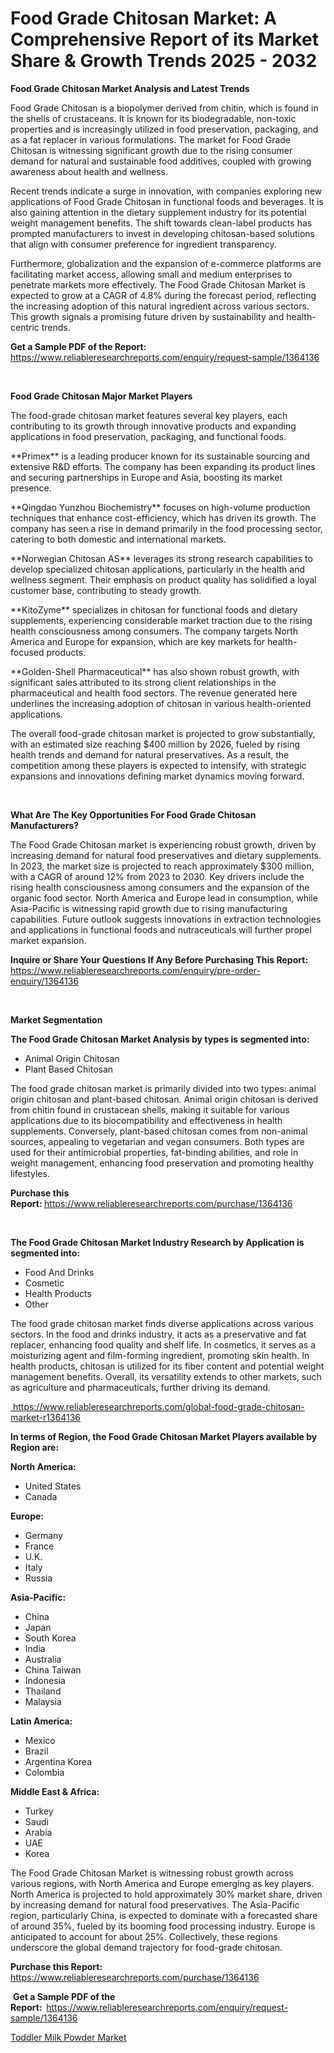 <p><h1>Food Grade Chitosan Market: A Comprehensive Report of its Market Share & Growth Trends 2025 - 2032</h1></p><p><strong>Food Grade Chitosan Market Analysis and Latest Trends</strong></p>
<p><p>Food Grade Chitosan is a biopolymer derived from chitin, which is found in the shells of crustaceans. It is known for its biodegradable, non-toxic properties and is increasingly utilized in food preservation, packaging, and as a fat replacer in various formulations. The market for Food Grade Chitosan is witnessing significant growth due to the rising consumer demand for natural and sustainable food additives, coupled with growing awareness about health and wellness.</p><p>Recent trends indicate a surge in innovation, with companies exploring new applications of Food Grade Chitosan in functional foods and beverages. It is also gaining attention in the dietary supplement industry for its potential weight management benefits. The shift towards clean-label products has prompted manufacturers to invest in developing chitosan-based solutions that align with consumer preference for ingredient transparency. </p><p>Furthermore, globalization and the expansion of e-commerce platforms are facilitating market access, allowing small and medium enterprises to penetrate markets more effectively. The Food Grade Chitosan Market is expected to grow at a CAGR of 4.8% during the forecast period, reflecting the increasing adoption of this natural ingredient across various sectors. This growth signals a promising future driven by sustainability and health-centric trends.</p></p>
<p><strong>Get a Sample PDF of the Report:&nbsp;</strong> <a href="https://www.reliableresearchreports.com/enquiry/request-sample/1364136?utm_campaign=2298&utm_medium=2&utm_source=Github&utm_content=ia&utm_term=07042025&utm_id=food-grade-chitosan">https://www.reliableresearchreports.com/enquiry/request-sample/1364136</a></p>
<p>&nbsp;</p>
<p><strong>Food Grade Chitosan Major Market Players</strong></p>
<p><p>The food-grade chitosan market features several key players, each contributing to its growth through innovative products and expanding applications in food preservation, packaging, and functional foods. </p><p>**Primex** is a leading producer known for its sustainable sourcing and extensive R&D efforts. The company has been expanding its product lines and securing partnerships in Europe and Asia, boosting its market presence. </p><p>**Qingdao Yunzhou Biochemistry** focuses on high-volume production techniques that enhance cost-efficiency, which has driven its growth. The company has seen a rise in demand primarily in the food processing sector, catering to both domestic and international markets.</p><p>**Norwegian Chitosan AS** leverages its strong research capabilities to develop specialized chitosan applications, particularly in the health and wellness segment. Their emphasis on product quality has solidified a loyal customer base, contributing to steady growth.</p><p>**KitoZyme** specializes in chitosan for functional foods and dietary supplements, experiencing considerable market traction due to the rising health consciousness among consumers. The company targets North America and Europe for expansion, which are key markets for health-focused products.</p><p>**Golden-Shell Pharmaceutical** has also shown robust growth, with significant sales attributed to its strong client relationships in the pharmaceutical and health food sectors. The revenue generated here underlines the increasing adoption of chitosan in various health-oriented applications.</p><p>The overall food-grade chitosan market is projected to grow substantially, with an estimated size reaching $400 million by 2026, fueled by rising health trends and demand for natural preservatives. As a result, the competition among these players is expected to intensify, with strategic expansions and innovations defining market dynamics moving forward.</p></p>
<p>&nbsp;</p>
<p><strong>What Are The Key Opportunities For Food Grade Chitosan Manufacturers?</strong></p>
<p><p>The Food Grade Chitosan market is experiencing robust growth, driven by increasing demand for natural food preservatives and dietary supplements. In 2023, the market size is projected to reach approximately $300 million, with a CAGR of around 12% from 2023 to 2030. Key drivers include the rising health consciousness among consumers and the expansion of the organic food sector. North America and Europe lead in consumption, while Asia-Pacific is witnessing rapid growth due to rising manufacturing capabilities. Future outlook suggests innovations in extraction technologies and applications in functional foods and nutraceuticals will further propel market expansion.</p></p>
<p><strong>Inquire or Share Your Questions If Any Before Purchasing This Report:</strong> <a href="https://www.reliableresearchreports.com/enquiry/pre-order-enquiry/1364136?utm_campaign=2298&utm_medium=2&utm_source=Github&utm_content=ia&utm_term=07042025&utm_id=food-grade-chitosan">https://www.reliableresearchreports.com/enquiry/pre-order-enquiry/1364136</a></p>
<p>&nbsp;</p>
<p><strong>Market Segmentation</strong></p>
<p><strong>The Food Grade Chitosan Market Analysis by types is segmented into:</strong></p>
<p><ul><li>Animal Origin Chitosan</li><li>Plant Based Chitosan</li></ul></p>
<p><p>The food grade chitosan market is primarily divided into two types: animal origin chitosan and plant-based chitosan. Animal origin chitosan is derived from chitin found in crustacean shells, making it suitable for various applications due to its biocompatibility and effectiveness in health supplements. Conversely, plant-based chitosan comes from non-animal sources, appealing to vegetarian and vegan consumers. Both types are used for their antimicrobial properties, fat-binding abilities, and role in weight management, enhancing food preservation and promoting healthy lifestyles.</p></p>
<p><strong>Purchase this Report:&nbsp;</strong><a href="https://www.reliableresearchreports.com/purchase/1364136?utm_campaign=2298&utm_medium=2&utm_source=Github&utm_content=ia&utm_term=07042025&utm_id=food-grade-chitosan">https://www.reliableresearchreports.com/purchase/1364136</a></p>
<p>&nbsp;</p>
<p><strong>The Food Grade Chitosan Market Industry Research by Application is segmented into:</strong></p>
<p><ul><li>Food And Drinks</li><li>Cosmetic</li><li>Health Products</li><li>Other</li></ul></p>
<p><p>The food grade chitosan market finds diverse applications across various sectors. In the food and drinks industry, it acts as a preservative and fat replacer, enhancing food quality and shelf life. In cosmetics, it serves as a moisturizing agent and film-forming ingredient, promoting skin health. In health products, chitosan is utilized for its fiber content and potential weight management benefits. Overall, its versatility extends to other markets, such as agriculture and pharmaceuticals, further driving its demand.</p></p>
<p><a href="https://www.reliableresearchreports.com/global-food-grade-chitosan-market-r1364136?utm_campaign=2298&utm_medium=2&utm_source=Github&utm_content=ia&utm_term=07042025&utm_id=food-grade-chitosan">&nbsp;https://www.reliableresearchreports.com/global-food-grade-chitosan-market-r1364136</a></p>
<p><strong>In terms of Region, the Food Grade Chitosan Market Players available by Region are:</strong></p>
<p>
    <p> <strong> North America: </strong>
        <ul>
            <li>United States</li>
            <li>Canada</li>
        </ul>
        </p> 
    <p> <strong> Europe: </strong>
        <ul>
            <li>Germany</li>
            <li>France</li>
            <li>U.K.</li>
            <li>Italy</li>
            <li>Russia</li>
        </ul>
        </p> 
    <p> <strong> Asia-Pacific: </strong>
        <ul>
            <li>China</li>
            <li>Japan</li>
            <li>South Korea</li>
            <li>India</li>
            <li>Australia</li>
            <li>China Taiwan</li>
            <li>Indonesia</li>
            <li>Thailand</li>
            <li>Malaysia</li>
        </ul>
        </p> 
    <p> <strong> Latin America: </strong>
        <ul>
            <li>Mexico</li>
            <li>Brazil</li>
            <li>Argentina Korea</li>
            <li>Colombia</li>
        </ul>
        </p> 
    <p> <strong> Middle East & Africa: </strong>
        <ul>
            <li>Turkey</li>
            <li>Saudi</li>
            <li>Arabia</li>
            <li>UAE</li>
            <li>Korea</li>
        </ul>
    </p>
    </p>
<p><p>The Food Grade Chitosan Market is witnessing robust growth across various regions, with North America and Europe emerging as key players. North America is projected to hold approximately 30% market share, driven by increasing demand for natural food preservatives. The Asia-Pacific region, particularly China, is expected to dominate with a forecasted share of around 35%, fueled by its booming food processing industry. Europe is anticipated to account for about 25%. Collectively, these regions underscore the global demand trajectory for food-grade chitosan.</p></p>
<p><strong>Purchase this Report: </strong><a href="https://www.reliableresearchreports.com/purchase/1364136?utm_campaign=2298&utm_medium=2&utm_source=Github&utm_content=ia&utm_term=07042025&utm_id=food-grade-chitosan">https://www.reliableresearchreports.com/purchase/1364136</a></p>
<p>&nbsp;<strong>Get a Sample PDF of the Report:&nbsp;&nbsp;</strong><a href="https://www.reliableresearchreports.com/enquiry/request-sample/1364136?utm_campaign=2298&utm_medium=2&utm_source=Github&utm_content=ia&utm_term=07042025&utm_id=food-grade-chitosan">https://www.reliableresearchreports.com/enquiry/request-sample/1364136</a></p>
<p><strong></strong></p>
<p><p><a href="https://github.com/DianaWilson796/Market-Research-Report-List-2/blob/main/toddler-milk-powder-market.md?utm_campaign=2298&utm_medium=2&utm_source=Github&utm_content=ia&utm_term=07042025&utm_id=food-grade-chitosan">Toddler Milk Powder Market</a></p></p>